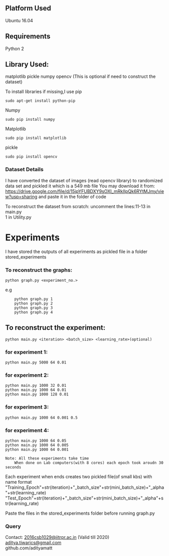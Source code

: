 ## Platform Used  
Ubuntu 16.04
## Requirements  
Python 2   
## Library Used:
matplotlib
pickle
numpy
opencv      (This is optional if need to construct the dataset)

To install libraries if missing,I use pip  
```
sudo apt-get install python-pip 
```
Numpy  
```
sudo pip install numpy
```
Matplotlib
```
sudo pip install matplotlib
```
pickle
```
sudo pip install opencv
```

### Dataset Details

I have converted the dataset of images (read opencv library) to randomized data set and pickled it which is a 549 mb file
You may download it from:   https://drive.google.com/file/d/15jpYFUBDXY9sOXI_mRkIIpQk6RYtMJmy/view?usp=sharing
and paste it in the folder of code

To reconstruct the dataset from scratch:
    uncomment the lines:11-13 in main.py  
                        1 in Utility.py
                        
# Experiments
I have stored the outputs of all experiments as pickled file in a folder stored_experiments
### To reconstruct the graphs:
    python graph.py <experiment_no.>
e.g
```
    python graph.py 1  
    python graph.py 2  
    python graph.py 3  
    python graph.py 4  
```
## To reconstruct the experiment:  
    python main.py <iteration> <batch_size> <learning_rate>(optional)  
### for experiment 1:  
    python main.py 5000 64 0.01  
  
### for experiment 2:  
    python main.py 1000 32 0.01  
    python main.py 1000 64 0.01  
    python main.py 1000 128 0.01  

### for experiment 3:  
    python main.py 1000 64 0.001 0.5  
  
### for experiment 4:  
    python main.py 1000 64 0.05  
    python main.py 1000 64 0.005  
    python main.py 1000 64 0.001  
  
```
Note: All these experiments take time  
    When done on Lab computers(with 8 cores) each epoch took aroudn 30 seconds  
```

Each experiment when ends creates two pickled file(of small kbs) with name format  
"Training_Epoch"+str(iteration)+"_batch_size"+str(mini_batch_size)+"_alpha"+str(learning_rate)  
"Test_Epoch"+str(iteration)+"_batch_size"+str(mini_batch_size)+"_alpha"+str(learning_rate)  
  
Paste the files in the stored_experiments folder before running graph.py  
### Query
Contact:
2016csb1029@iitrpr.ac.in        (Valid till 2020)  
aditya.tiwarics@gmail.com  
github.com/adityamatt  
